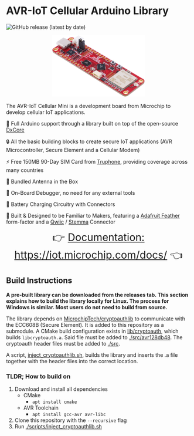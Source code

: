 # AVR-IoT Cellular Arduino Library
![GitHub release (latest by date)](https://img.shields.io/github/v/release/mchpTestArea/avr-iot-test?style=flat-square)
<center><img width="50%" style={{paddingTop: "10px", paddingBottom: "10px"}} src="./readme_images/mini-board-2.png" /></center>

The AVR-IoT Cellular Mini is a development board from Microchip to develop cellular IoT applications. 

📓 Full Arduino support through a library built on top of the open-source [DxCore](https://github.com/SpenceKonde/DxCore)

🔒 All the basic building blocks to create secure IoT applications (AVR Microcontroller, Secure Element and a Cellular Modem)

⚡ Free 150MB 90-Day SIM Card from [Truphone](https://truphone.com), providing coverage across many countries

📡 Bundled Antenna in the Box

🐞 On-Board Debugger, no need for any external tools

🔋  Battery Charging Circuitry with Connectors

🤝 Built & Designed to be Familiar to Makers, featuring a [Adafruit Feather](https://learn.adafruit.com/adafruit-feather) form-factor and a [Qwiic](https://www.sparkfun.com/qwiic) / [Stemma](https://learn.adafruit.com/introducing-adafruit-stemma-qt) Connector

<center>

<span style="font-size:2em;">👉 <u>Documentation: https://iot.microchip.com/docs/</u> 👈</span>

</center>

## Build Instructions

**A pre-built library can be downloaded from the releases tab. This section explains how to build the library locally for Linux. The process for Windows is similar. Most users do not need to build from source.**

The library depends on [MicrochipTech/cryptoauthlib](https://github.com/MicrochipTech/cryptoauthlib) to communicate with the ECC608B (Secure Element). It is added to this repository as a submodule. A CMake build configuration exists in [lib/cryptoauth](./lib/cryptoauth/), which builds `libcryptoauth.a`. Said file must be added to [./src/avr128db48](./src/avr128db48). The cryptoauth header files must be added to [./src](./src).

A script, [inject_cryptoauthlib.sh](./scripts/inject_cryptoauthlib.sh), builds the library and inserts the .a file together with the header files into the correct location.

### TLDR; How to build on

1. Download and install all dependencies
	- CMake
		* `apt install cmake`
	- AVR Toolchain
		* `apt install gcc-avr avr-libc`
2. Clone this repository with the `--recursive` flag
3. Run [./scripts/inject_cryptoauthlib.sh](./scripts/inject_cryptoauthlib.sh)
